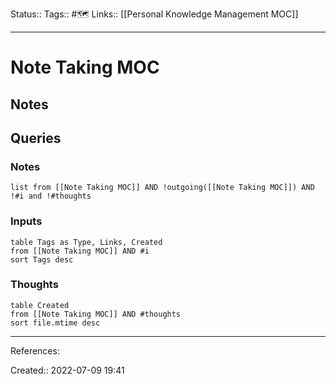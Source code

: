 Status:: 
Tags:: #🗺️
Links:: [[Personal Knowledge Management MOC]]
___
# Note Taking MOC
## Notes
## Queries
### Notes
```dataview
list from [[Note Taking MOC]] AND !outgoing([[Note Taking MOC]]) AND !#i and !#thoughts
```
### Inputs
```dataview
table Tags as Type, Links, Created
from [[Note Taking MOC]] AND #i
sort Tags desc
```

### Thoughts
```dataview
table Created
from [[Note Taking MOC]] AND #thoughts
sort file.mtime desc
```
___
References:

Created:: 2022-07-09 19:41